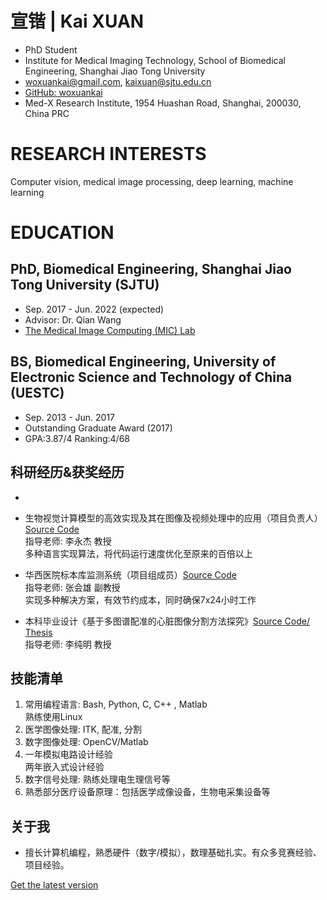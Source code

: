 # 宣锴 | Kai XUAN

* PhD Student
* Institute for Medical Imaging Technology, School of Biomedical Engineering, Shanghai Jiao Tong University
* <woxuankai@gmail.com>, <kaixuan@sjtu.edu.cn>
* [GitHub: woxuankai](https://github.com/woxuankai/)
* Med-X Research Institute, 1954 Huashan Road, Shanghai, 200030, China PRC

# RESEARCH INTERESTS

Computer vision, medical image processing, deep learning, machine learning

# EDUCATION
## PhD, Biomedical Engineering, Shanghai Jiao Tong University (SJTU)
* Sep. 2017 - Jun. 2022 (expected)
* Advisor: Dr. Qian Wang
* [The Medical Image Computing (MIC) Lab](http://mic.sjtu.edu.cn/)

## BS, Biomedical Engineering, University of Electronic Science and Technology of China (UESTC)
* Sep. 2013 - Jun. 2017
* Outstanding Graduate Award (2017)
* GPA:3.87/4 Ranking:4/68

## 科研经历&获奖经历
* 
* 生物视觉计算模型的高效实现及其在图像及视频处理中的应用（项目负责人）[Source Code](https://github.com/woxuankai/HDR/)   
  指导老师: 李永杰 教授  
  多种语言实现算法，将代码运行速度优化至原来的百倍以上

* 华西医院标本库监测系统（项目组成员）[Source Code](https://github.com/woxuankai/project_sperm/)  
  指导老师: 张会雄 副教授  
  实现多种解决方案，有效节约成本，同时确保7x24小时工作

* 本科毕业设计《基于多图谱配准的心脏图像分割方法探究》[Source Code/ Thesis](https://github.com/woxuankai/cardiacMRISeg/)  
  指导老师: 李纯明 教授

## 技能清单
1. 常用编程语言: Bash, Python, C, C++ ,  Matlab  
   熟练使用Linux
2. 医学图像处理: ITK, 配准, 分割
3. 数字图像处理: OpenCV/Matlab
4. 一年模拟电路设计经验  
   两年嵌入式设计经验
5. 数字信号处理: 熟练处理电生理信号等
6. 熟悉部分医疗设备原理：包括医学成像设备，生物电采集设备等

## 关于我
* 擅长计算机编程，熟悉硬件（数字/模拟），数理基础扎实。有众多竞赛经验、项目经验。

[Get the latest version](https://github.com/woxuankai/about_me/blob/master/cv.md)


